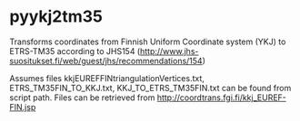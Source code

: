 # pyykj2tm35
Transforms coordinates from Finnish Uniform Coordinate system (YKJ) to ETRS-TM35 according to JHS154 (http://www.jhs-suositukset.fi/web/guest/jhs/recommendations/154)

Assumes files kkjEUREFFINtriangulationVertices.txt, ETRS_TM35FIN_TO_KKJ.txt, KKJ_TO_ETRS_TM35FIN.txt can be found from script path. Files can be retrieved from http://coordtrans.fgi.fi/kkj_EUREF-FIN.jsp
